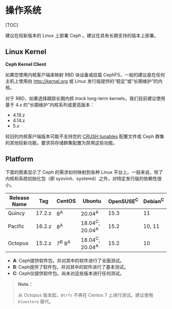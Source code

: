 # 操作系统

[TOC]

建议在较新版本的 Linux 上部署 Ceph 。建议在具有长期支持的版本上部署。

## Linux Kernel

**Ceph Kernel Client**

如果您使用内核客户端来映射 RBD 块设备或挂载 CephFS，一般的建议是在任何主机上使用由 http://kernel.org 或 Linux 发行版提供的“稳定”或“长期维护”的内核。

对于 RBD，如果选择跟踪长期内核 *track* long-term kernels，我们目前建议使用基于 4.x 的“长期维护”内核系列或更高版本：

- 4.19.z
- 4.14.z
- 5.x

较旧的内核客户端版本可能不支持您的 [CRUSH tunables](https://docs.ceph.com/en/latest/rados/operations/crush-map#tunables) 配置文件或 Ceph 群集的其他较新功能，要求将存储群集配置为禁用这些功能。

## Platform

下面的图表显示了 Ceph 的需求如何映射到各种 Linux 平台上。一般来说，除了内核和系统初始化包（即 sysvinit、systemd）之外，对特定发行版的依赖性很小。

| Release Name | Tag    | CentOS                      | Ubuntu                               | OpenSUSE<sup>C</sup> | Debian<sup>C</sup> |
| ------------ | ------ | --------------------------- | ------------------------------------ | -------------------- | ------------------ |
| Quincy       | 17.2.z | 8<sup>A</sup>               | 20.04<sup>A</sup>                    | 15.3                 | 11                 |
| Pacific      | 16.2.z | 8<sup>A</sup>               | 18.04<sup>C</sup>, 20.04<sup>A</sup> | 15.2                 | 10, 11             |
| Octopus      | 15.2.z | 7<sup>B</sup> 8<sup>A</sup> | 18.04<sup>C</sup>, 20.04<sup>A</sup> | 15.2                 | 10                 |

- **A**: Ceph提供软件包，并对其中的软件进行了全面测试。
- **B**: Ceph提供了软件包，并对其中的软件进行了基本测试。
- **C**: Ceph仅提供软件包。尚未对这些版本进行任何测试。

> **Note：**
>
> 从 Octopus 版本起，`Btrfs` 不再在 Centos 7 上进行测试。建议使用 `bluestore` 替代。
